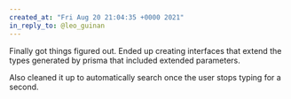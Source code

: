 ```yaml
---
created_at: "Fri Aug 20 21:04:35 +0000 2021"
in_reply_to: @leo_guinan
---
```


Finally got things figured out. Ended up creating interfaces that extend the types generated by prisma that included extended parameters.

Also cleaned it up to automatically search once the user stops typing for a second.